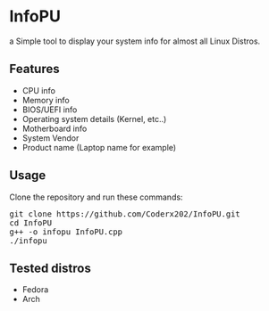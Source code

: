 # InfoPU
a Simple tool to display your system info for almost all Linux Distros.

## Features

- CPU info
- Memory info
- BIOS/UEFI info
- Operating system details (Kernel, etc..)
- Motherboard info
- System Vendor
- Product name (Laptop name for example)

## Usage

Clone the repository and run these commands:

<pre lang="markdown">git clone https://github.com/Coderx202/InfoPU.git
cd InfoPU
g++ -o infopu InfoPU.cpp
./infopu
</pre>
## Tested distros
- Fedora
- Arch
  


